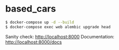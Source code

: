 # based_cars

```sh
$ docker-compose up -d --build
$ docker-compose exec web alembic upgrade head
```

Sanity check: [http://localhost:8000](http://localhost:8000)
Documentation: [http://localhost:8000/docs](http://localhost:8000/docs)
